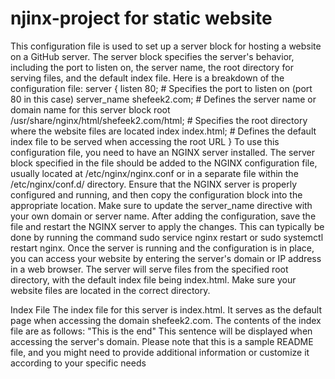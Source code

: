 # njinx-project for static website





This configuration file is used to set up a server block for hosting a website on a GitHub server. The server block specifies the server's behavior, including the port to listen on, the server name, the root directory for serving files, and the default index file.
Here is a breakdown of the configuration file:
server {
    listen 80;                                             # Specifies the port to listen on (port 80 in this case)
    server_name shefeek2.com;               # Defines the server name or domain name for this server block
    root /usr/share/nginx/html/shefeek2.com/html;   # Specifies the root directory where the website files are located
    index index.html;                    # Defines the default index file to be served when accessing the root URL
}
To use this configuration file, you need to have an NGINX server installed. The server block specified in the file should be added to the NGINX configuration file, usually located at /etc/nginx/nginx.conf or in a separate file within the /etc/nginx/conf.d/ directory.
Ensure that the NGINX server is properly configured and running, and then copy the configuration block into the appropriate location. Make sure to update the server_name directive with your own domain or server name.
After adding the configuration, save the file and restart the NGINX server to apply the changes. This can typically be done by running the command sudo service nginx restart or sudo systemctl restart nginx.
Once the server is running and the configuration is in place, you can access your website by entering the server's domain or IP address in a web browser. The server will serve files from the specified root directory, with the default index file being index.html. Make sure your website files are located in the correct directory.

Index File
The index file for this server is index.html. It serves as the default page when accessing the domain shefeek2.com. The contents of the index file are as follows:
"This is the end"
This sentence will be displayed when accessing the server's domain.
Please note that this is a sample README file, and you might need to provide additional information or customize it according to your specific needs
